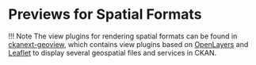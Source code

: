# Previews for Spatial Formats

!!! Note
    The view plugins for rendering spatial formats can be found in
    [ckanext-geoview](https://github.com/ckan/ckanext-geoview), which
    contains view plugins based on [OpenLayers](http://openlayers.org) and
    [Leaflet](http://leafletjs.org) to display several geospatial files and
    services in CKAN.
